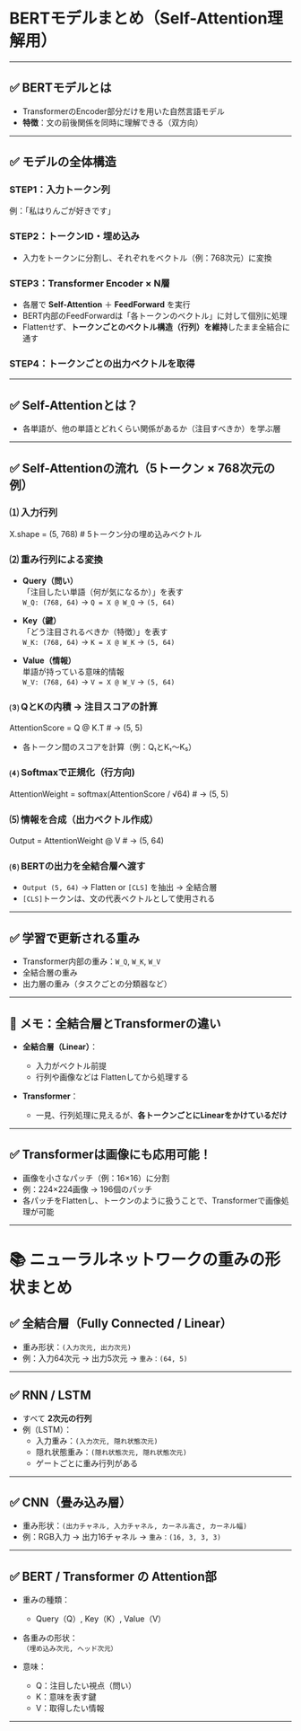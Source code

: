 # BERTモデルまとめ（Self-Attention理解用）

---

## ✅ BERTモデルとは
- TransformerのEncoder部分だけを用いた自然言語モデル  
- **特徴**：文の前後関係を同時に理解できる（双方向）

---

## ✅ モデルの全体構造

### STEP1：入力トークン列  
例：「私はりんごが好きです」

### STEP2：トークンID・埋め込み  
- 入力をトークンに分割し、それぞれをベクトル（例：768次元）に変換

### STEP3：Transformer Encoder × N層  
- 各層で **Self-Attention** ＋ **FeedForward** を実行  
- BERT内部のFeedForwardは「各トークンのベクトル」に対して個別に処理  
- Flattenせず、**トークンごとのベクトル構造（行列）を維持**したまま全結合に通す

### STEP4：トークンごとの出力ベクトルを取得

---

## ✅ Self-Attentionとは？
- 各単語が、他の単語とどれくらい関係があるか（注目すべきか）を学ぶ層

---

## ✅ Self-Attentionの流れ（5トークン × 768次元の例）

### ⑴ 入力行列　

X.shape = (5, 768) # 5トークン分の埋め込みベクトル　


### ⑵ 重み行列による変換
- **Query（問い）**  
  「注目したい単語（何が気になるか）」を表す  
  `W_Q: (768, 64)` → `Q = X @ W_Q` → `(5, 64)`

- **Key（鍵）**  
  「どう注目されるべきか（特徴）」を表す  
  `W_K: (768, 64)` → `K = X @ W_K` → `(5, 64)`

- **Value（情報）**  
  単語が持っている意味的情報  
  `W_V: (768, 64)` → `V = X @ W_V` → `(5, 64)`

### ⑶ QとKの内積 → 注目スコアの計算　

AttentionScore = Q @ K.T # → (5, 5)　

- 各トークン間のスコアを計算（例：Q₁とK₁〜K₅）

### ⑷ Softmaxで正規化（行方向)　

AttentionWeight = softmax(AttentionScore / √64) # → (5, 5)　

### ⑸ 情報を合成（出力ベクトル作成）　

Output = AttentionWeight @ V # → (5, 64)　


### ⑹ BERTの出力を全結合層へ渡す
- `Output (5, 64)` → Flatten or `[CLS]` を抽出 → 全結合層  
- `[CLS]`トークンは、文の代表ベクトルとして使用される

---

## ✅ 学習で更新される重み
- Transformer内部の重み：`W_Q`, `W_K`, `W_V`  
- 全結合層の重み  
- 出力層の重み（タスクごとの分類器など）

---

## 🧠 メモ：全結合層とTransformerの違い

- **全結合層（Linear）**：  
  - 入力がベクトル前提  
  - 行列や画像などは Flattenしてから処理する

- **Transformer**：  
  - 一見、行列処理に見えるが、**各トークンごとにLinearをかけているだけ**

---

## ✅ Transformerは画像にも応用可能！

- 画像を小さなパッチ（例：16×16）に分割  
- 例：224×224画像 → 196個のパッチ  
- 各パッチをFlattenし、トークンのように扱うことで、Transformerで画像処理が可能

---

# 📚 ニューラルネットワークの重みの形状まとめ

## ✅ 全結合層（Fully Connected / Linear）
- 重み形状：`(入力次元, 出力次元)`
- 例：入力64次元 → 出力5次元 → `重み：(64, 5)`

---

## ✅ RNN / LSTM
- すべて **2次元の行列**
- 例（LSTM）：
  - 入力重み：`(入力次元, 隠れ状態次元)`
  - 隠れ状態重み：`(隠れ状態次元, 隠れ状態次元)`
  - ゲートごとに重み行列がある

---

## ✅ CNN（畳み込み層）
- 重み形状：`(出力チャネル, 入力チャネル, カーネル高さ, カーネル幅)`
- 例：RGB入力 → 出力16チャネル → `重み：(16, 3, 3, 3)`

---

## ✅ BERT / Transformer の Attention部

- 重みの種類：
  - Query（Q）, Key（K）, Value（V）

- 各重みの形状：  
  `（埋め込み次元, ヘッド次元）`

- 意味：
  - Q：注目したい視点（問い）
  - K：意味を表す鍵
  - V：取得したい情報

---


